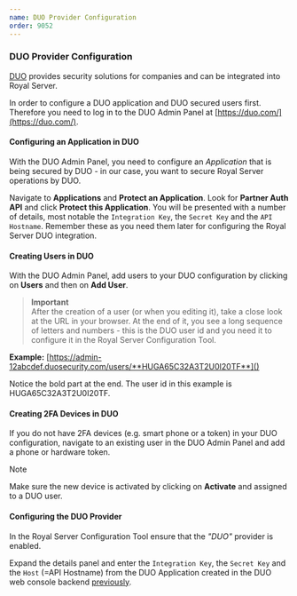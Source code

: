 ```yaml
---
name: DUO Provider Configuration
order: 9052
---
```


### <a name="duo"></a>DUO Provider Configuration

[DUO](https://duo.com) provides security solutions for companies and can be integrated into Royal Server.

In order to configure a DUO application and DUO secured users first. Therefore you need to log in to the DUO Admin Panel at [https://duo.com/](https://duo.com/).

#### <a name="duo-app-configuration"></a>Configuring an Application in DUO

With the DUO Admin Panel, you need to configure an _Application_ that is being secured by DUO - in our case, you want to secure Royal Server operations by DUO.

Navigate to **Applications** and **Protect an Application**. Look for **Partner Auth API** and click **Protect this Application**. You will be presented with a number of details, most notable the `Integration Key`, the `Secret Key` and the `API Hostname`. Remember these as you need them later for configuring the Royal Server DUO integration.

#### Creating Users in DUO

With the DUO Admin Panel, add users to your DUO configuration by clicking on **Users** and then on **Add User**.

> **Important**  
> After the creation of a user (or when you editing it), take a close look at the URL in your browser. At the end of it, you see a long sequence of letters and numbers - this is the DUO user id and you need it to configure it in the Royal Server Configuration Tool.

**Example:**
[https://admin-12abcdef.duosecurity.com/users/**HUGA65C32A3T2U0I20TF**]()

Notice the bold part at the end. The user id in this example is HUGA65C32A3T2U0I20TF.

#### Creating 2FA Devices in DUO

If you do not have 2FA devices (e.g. smart phone or a token) in your DUO configuration, navigate to an existing user in the DUO Admin Panel and add a phone or hardware token.

> [!NOTE]
> Make sure the new device is activated by clicking on **Activate** and assigned to a DUO user.

#### Configuring the DUO Provider

In the Royal Server Configuration Tool ensure that the _"DUO"_ provider is enabled.

Expand the details panel and enter the `Integration Key`, the `Secret Key` and the `Host` (=API Hostname) from the DUO Application created in the DUO web console backend [previously](#duo-app-configuration).

